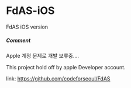 # FdAS-iOS
FdAS iOS version


##### Comment
Apple 계정 문제로 개발 보류중....

This project hold off by apple Developer account.


link: https://github.com/codeforseoul/FdAS
